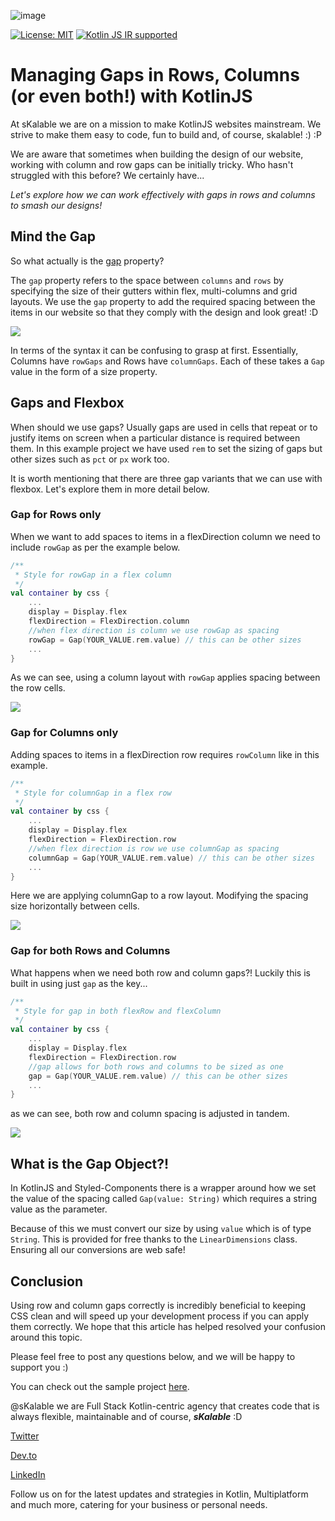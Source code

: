![image](https://storage.googleapis.com/skalable.appspot.com/logo.png)

[![License: MIT](https://img.shields.io/badge/License-MIT-yellow.svg)](LICENSE.txt)
[![Kotlin JS IR supported](https://img.shields.io/badge/Kotlin%2FJS-IR%20supported-yellow)](https://kotl.in/jsirsupported)

# Managing Gaps in Rows, Columns (or even both!) with KotlinJS

At sKalable we are on a mission to make KotlinJS websites mainstream. We strive to make them easy to code, fun to build and, of course, skalable! :) :P

We are aware that sometimes when building the design of our website, working with column and row gaps can be initially tricky. Who hasn't struggled with this before? We certainly have...

_Let's explore how we can work effectively with gaps in rows and columns to smash our designs!_

## Mind the Gap

So what actually is the [gap](https://developer.mozilla.org/en-US/docs/Web/CSS/gap) property?

The `gap` property refers to the space between `columns` and `rows` by specifying the size of their gutters within flex, multi-columns and grid layouts. We use the `gap` property to add the required spacing between the items in our website so that they comply with the design and look great! :D

![](https://storage.googleapis.com/skalable.appspot.com/KotlinJS%20Understanding%20Gap/Understanding%20Flexbox.png)

In terms of the syntax it can be confusing to grasp at first. Essentially, Columns have `rowGaps` and Rows have `columnGaps`. Each of these takes a `Gap` value in the form of a size property.

## Gaps and Flexbox

When should we use gaps? Usually gaps are used in cells that repeat or to justify items on screen when a particular distance is required between them. In this example project we have used `rem` to set the sizing of gaps but other sizes such as `pct` or `px` work too.

It is worth mentioning that there are three gap variants that we can use with flexbox. Let's explore them in more detail below.

### Gap for Rows only

When we want to add spaces to items in a flexDirection column we need to include `rowGap` as per the example below.

```kotlin
/**
 * Style for rowGap in a flex column
 */
val container by css {
    ...
    display = Display.flex
    flexDirection = FlexDirection.column
    //when flex direction is column we use rowGap as spacing
    rowGap = Gap(YOUR_VALUE.rem.value) // this can be other sizes
    ...
}
```

As we can see, using a column layout with `rowGap` applies spacing between the row cells.

![](https://storage.googleapis.com/skalable.appspot.com/KotlinJS%20Understanding%20Gap/rowGap.gif)

### Gap for Columns only

Adding spaces to items in a flexDirection row requires `rowColumn` like in this example.

```kotlin
/**
 * Style for columnGap in a flex row
 */
val container by css {
    ...
    display = Display.flex
    flexDirection = FlexDirection.row
    //when flex direction is row we use columnGap as spacing
    columnGap = Gap(YOUR_VALUE.rem.value) // this can be other sizes
    ...
}
```

Here we are applying columnGap to a row layout. Modifying the spacing size horizontally between cells. 

![](https://storage.googleapis.com/skalable.appspot.com/KotlinJS%20Understanding%20Gap/columnGapFinal.gif)

### Gap for both Rows and Columns

What happens when we need both row and column gaps?! Luckily this is built in using just `gap` as the key...

```kotlin
/**
 * Style for gap in both flexRow and flexColumn
 */
val container by css {
    ...
    display = Display.flex
    flexDirection = FlexDirection.row
    //gap allows for both rows and columns to be sized as one
    gap = Gap(YOUR_VALUE.rem.value) // this can be other sizes
    ...
}
```
as we can see, both row and column spacing is adjusted in tandem.

![](https://storage.googleapis.com/skalable.appspot.com/KotlinJS%20Understanding%20Gap/DualGapFinal2.gif)

## What is the Gap Object?!

In KotlinJS and Styled-Components there is a wrapper around how we set the value of the spacing called `Gap(value: String)` which requires a string value as the parameter. 

Because of this we must convert our size by using `value` which is of type `String`. This is provided for free thanks to the `LinearDimensions` class. Ensuring all our conversions are web safe!

## Conclusion

Using row and column gaps correctly is incredibly beneficial to keeping CSS clean and will speed up your development process if you can apply them correctly. We hope that this article has helped resolved your confusion around this topic.

Please feel free to post any questions below, and we will be happy to support you :)

You can check out the sample project [here](https://github.com/skalable-samples/KotlinJS-Row-Column-Gap).

@sKalable we are Full Stack Kotlin-centric agency that creates code that is always flexible, maintainable and of course, ***sKalable*** :D

[Twitter](https://twitter.com/skalable_dev)

[Dev.to](https://dev.to/skalabledev)

[LinkedIn](https://www.linkedin.com/company/skalable-dev/)

Follow us on for the latest updates and strategies in Kotlin, Multiplatform and much more, catering for your business or personal needs. 
